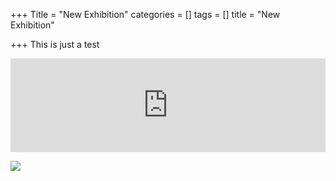+++
Title = "New Exhibition"
categories = []
tags = []
title = "New Exhibition"

+++
This is just a test

<iframe width="100%" height="auto" src="https://www.youtube.com/embed/GziH8s7ksMo" frameborder="0" allowfullscreen="" async="" preload=""></iframe>

![](/uploads/2017/08/06/4-La%20ballerina%20%20-%20Olio%20su%20Tela%20%2050x40.JPG)

